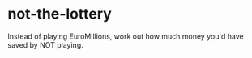 # not-the-lottery
Instead of playing EuroMillions, work out how much money you'd have saved by NOT playing.
